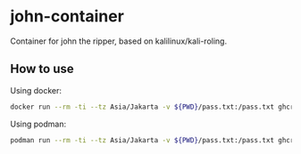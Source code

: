 # john-container
Container for john the ripper, based on kalilinux/kali-roling.

## How to use
Using docker:
```bash
docker run --rm -ti --tz Asia/Jakarta -v ${PWD}/pass.txt:/pass.txt ghcr.io/tektrans/john:latest
```

Using podman:
```bash
podman run --rm -ti --tz Asia/Jakarta -v ${PWD}/pass.txt:/pass.txt ghcr.io/tektrans/john:latest
```
